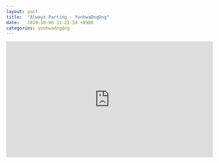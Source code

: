 ```yaml
---
layout: post
title:  "Always Parting - YunhwaDngDng"
date:   2019-10-06 11:21:54 +0900
categories: yunhwadngdng
---
```


<iframe width="560" height="315" src="https://www.youtube.com/embed/nWtI2-kRGCY" frameborder="0" allow="accelerometer; autoplay; encrypted-media; gyroscope; picture-in-picture" allowfullscreen></iframe>